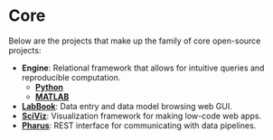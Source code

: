 # Core

Below are the projects that make up the family of core open-source projects:

- **Engine**: Relational framework that allows for intuitive queries and reproducible computation.
  - **[Python](https://datajoint.com/docs/core/datajoint-python/)**
  - **[MATLAB](https://datajoint.com/docs/core/datajoint-matlab/)**
- **[LabBook](https://datajoint.com/docs/core/datajoint-labbook/)**: Data entry and data model browsing web GUI.
- **[SciViz](https://datajoint.com/docs/core/sci-viz/)**: Visualization framework for making low-code web apps.
- **[Pharus](https://datajoint.com/docs/core/pharus/)**: REST interface for communicating with data pipelines.